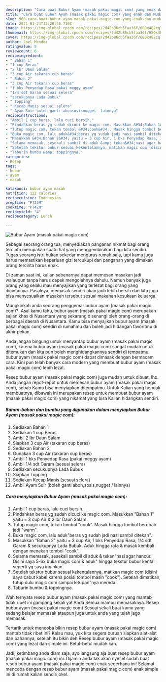 ```yaml
---
description: "Cara buat Bubur Ayam (masak pakai magic com) yang enak dan Mudah Dibuat"
title: "Cara buat Bubur Ayam (masak pakai magic com) yang enak dan Mudah Dibuat"
slug: 960-cara-buat-bubur-ayam-masak-pakai-magic-com-yang-enak-dan-mudah-dibuat
date: 2021-01-24T12:28:46.716Z
image: https://img-global.cpcdn.com/recipes/2d42b86cb5faa36f/680x482cq70/bubur-ayam-masak-pakai-magic-com-foto-resep-utama.jpg
thumbnail: https://img-global.cpcdn.com/recipes/2d42b86cb5faa36f/680x482cq70/bubur-ayam-masak-pakai-magic-com-foto-resep-utama.jpg
cover: https://img-global.cpcdn.com/recipes/2d42b86cb5faa36f/680x482cq70/bubur-ayam-masak-pakai-magic-com-foto-resep-utama.jpg
author: Joel Mendez
ratingvalue: 5
reviewcount: 6
recipeingredient:
- " Bahan 1"
- "1 cup Beras"
- "2 lbr Daun Salam"
- "3 cup Air takaran cup beras"
- " Bahan 2"
- "3 cup Air takaran cup beras"
- "1 bks Penyedap Rasa pakai meggy ayam"
- "1/4 sdt Garam sesuai selera"
- "secukupnya Lada Bubuk"
- " Topping"
- " Kecap Manis sesuai selera"
- " Ayam Suir boleh ganti abonsosisnugget  lainnya"
recipeinstructions:
- "Ambil 1 cup beras, lalu cuci bersih."
- "Pindahkan beras yg sudah dicuci ke magic com. Masukkan &#34;Bahan 1&#34; yaitu = 3 cup Air &amp; 2 lbr Daun Salam."
- "Tutup magic com, tekan tombol &#34;cook&#34;. Masak hingga tombol berubah jadi &#34;warm&#34;."
- "Buka magic com, lalu aduk&#34;beras yg sudah jadi nasi sambil ditekan&#34;."
- "Masukkan &#34;Bahan 2&#34; yaitu = 3 cup Air, 1 bks Penyedap Rasa, 1/4 sdt Garam &amp; secukupnya Lada Bubuk. Aduk hingga rata &amp; masak kembali dengan menekan tombol &#34;cook&#34;."
- "Selama memasak, sesekali sambil di aduk &amp; tekan&#34;nasi agar hancur. Disini saya 5-6x buka magic com &amp; aduk&#34; hingga tekstur bubur kental seperti yg saya inginkan."
- "Setelah tekstur bubur sesuai kekentalannya, matikan magic com (disini saya cabut kabel karena posisi tombol masih &#34;cook&#34;). Setelah dimatikan, tutup dulu magic com sampai letupan&#34;nya mereda."
- "Taburin bumbu &amp; toppingnya."
categories:
- Resep
tags:
- bubur
- ayam
- masak

katakunci: bubur ayam masak 
nutrition: 122 calories
recipecuisine: Indonesian
preptime: "PT22M"
cooktime: "PT42M"
recipeyield: "4"
recipecategory: Lunch

---
```



![Bubur Ayam (masak pakai magic com)](https://img-global.cpcdn.com/recipes/2d42b86cb5faa36f/680x482cq70/bubur-ayam-masak-pakai-magic-com-foto-resep-utama.jpg)

Sebagai seorang orang tua, menyediakan panganan nikmat bagi orang tercinta merupakan suatu hal yang menggembirakan bagi kita sendiri. Tugas seorang istri bukan sekedar mengurus rumah saja, tapi kamu juga harus memastikan keperluan gizi tercukupi dan panganan yang dimakan orang tercinta harus enak.

Di zaman  saat ini, kalian sebenarnya dapat memesan masakan jadi walaupun tanpa harus capek mengolahnya dahulu. Namun banyak juga orang yang selalu mau menyajikan yang terlezat bagi orang yang dicintainya. Pasalnya, memasak sendiri akan jauh lebih bersih dan kita juga bisa menyesuaikan masakan tersebut sesuai makanan kesukaan keluarga. 



Mungkinkah anda seorang penggemar bubur ayam (masak pakai magic com)?. Asal kamu tahu, bubur ayam (masak pakai magic com) merupakan sajian khas di Nusantara yang sekarang disenangi oleh orang-orang di berbagai daerah di Nusantara. Kamu bisa menyajikan bubur ayam (masak pakai magic com) sendiri di rumahmu dan boleh jadi hidangan favoritmu di akhir pekan.

Anda jangan bingung untuk menyantap bubur ayam (masak pakai magic com), karena bubur ayam (masak pakai magic com) sangat mudah untuk ditemukan dan kita pun boleh menghidangkannya sendiri di tempatmu. bubur ayam (masak pakai magic com) dapat dimasak dengan bermacam cara. Kini pun telah banyak cara modern yang membuat bubur ayam (masak pakai magic com) lebih lezat.

Resep bubur ayam (masak pakai magic com) juga mudah untuk dibuat, lho. Anda jangan repot-repot untuk memesan bubur ayam (masak pakai magic com), sebab Kamu bisa menyiapkan ditempatmu. Untuk Kalian yang hendak membuatnya, dibawah ini merupakan resep untuk membuat bubur ayam (masak pakai magic com) yang nikamat yang bisa Kalian hidangkan sendiri.

<!--inarticleads1-->

##### Bahan-bahan dan bumbu yang digunakan dalam menyiapkan Bubur Ayam (masak pakai magic com):

1. Sediakan  Bahan 1
1. Sediakan 1 cup Beras
1. Ambil 2 lbr Daun Salam
1. Siapkan 3 cup Air (takaran cup beras)
1. Sediakan  Bahan 2
1. Gunakan 3 cup Air (takaran cup beras)
1. Ambil 1 bks Penyedap Rasa (pakai meggy ayam)
1. Ambil 1/4 sdt Garam (sesuai selera)
1. Sediakan secukupnya Lada Bubuk
1. Siapkan  Topping
1. Sediakan  Kecap Manis (sesuai selera)
1. Ambil  Ayam Suir (boleh ganti abon,sosis,nugget / lainnya)




<!--inarticleads2-->

##### Cara menyiapkan Bubur Ayam (masak pakai magic com):

1. Ambil 1 cup beras, lalu cuci bersih.
1. Pindahkan beras yg sudah dicuci ke magic com. Masukkan &#34;Bahan 1&#34; yaitu = 3 cup Air &amp; 2 lbr Daun Salam.
1. Tutup magic com, tekan tombol &#34;cook&#34;. Masak hingga tombol berubah jadi &#34;warm&#34;.
1. Buka magic com, lalu aduk&#34;beras yg sudah jadi nasi sambil ditekan&#34;.
1. Masukkan &#34;Bahan 2&#34; yaitu = 3 cup Air, 1 bks Penyedap Rasa, 1/4 sdt Garam &amp; secukupnya Lada Bubuk. Aduk hingga rata &amp; masak kembali dengan menekan tombol &#34;cook&#34;.
1. Selama memasak, sesekali sambil di aduk &amp; tekan&#34;nasi agar hancur. Disini saya 5-6x buka magic com &amp; aduk&#34; hingga tekstur bubur kental seperti yg saya inginkan.
1. Setelah tekstur bubur sesuai kekentalannya, matikan magic com (disini saya cabut kabel karena posisi tombol masih &#34;cook&#34;). Setelah dimatikan, tutup dulu magic com sampai letupan&#34;nya mereda.
1. Taburin bumbu &amp; toppingnya.




Wah ternyata resep bubur ayam (masak pakai magic com) yang mantab tidak ribet ini gampang sekali ya! Anda Semua mampu memasaknya. Resep bubur ayam (masak pakai magic com) Sesuai sekali buat kamu yang sedang belajar memasak ataupun juga untuk anda yang telah jago memasak.

Tertarik untuk mencoba bikin resep bubur ayam (masak pakai magic com) mantab tidak ribet ini? Kalau mau, yuk kita segera buruan siapkan alat-alat dan bahannya, setelah itu bikin deh Resep bubur ayam (masak pakai magic com) yang lezat dan simple ini. Betul-betul mudah kan. 

Jadi, ketimbang anda diam saja, ayo langsung aja buat resep bubur ayam (masak pakai magic com) ini. Dijamin anda tak akan nyesel sudah buat resep bubur ayam (masak pakai magic com) enak sederhana ini! Selamat mencoba dengan resep bubur ayam (masak pakai magic com) enak simple ini di rumah kalian sendiri,oke!.

